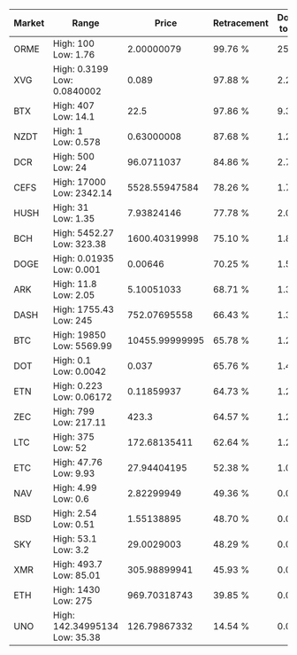 | Market | Range | Price| Retracement | Doubles to 50% |
| --- | --- | --- | --- | --- |
| ORME | High: 100<br />Low: 1.76 | 2.00000079 | 99.76 % | 25.44 |
| XVG | High: 0.3199<br />Low: 0.0840002 | 0.089 | 97.88 % | 2.27 |
| BTX | High: 407<br />Low: 14.1 | 22.5 | 97.86 % | 9.36 |
| NZDT | High: 1<br />Low: 0.578 | 0.63000008 | 87.68 % | 1.25 |
| DCR | High: 500<br />Low: 24 | 96.0711037 | 84.86 % | 2.73 |
| CEFS | High: 17000<br />Low: 2342.14 | 5528.55947584 | 78.26 % | 1.75 |
| HUSH | High: 31<br />Low: 1.35 | 7.93824146 | 77.78 % | 2.04 |
| BCH | High: 5452.27<br />Low: 323.38 | 1600.40319998 | 75.10 % | 1.80 |
| DOGE | High: 0.01935<br />Low: 0.001 | 0.00646 | 70.25 % | 1.58 |
| ARK | High: 11.8<br />Low: 2.05 | 5.10051033 | 68.71 % | 1.36 |
| DASH | High: 1755.43<br />Low: 245 | 752.07695558 | 66.43 % | 1.33 |
| BTC | High: 19850<br />Low: 5569.99 | 10455.99999995 | 65.78 % | 1.22 |
| DOT | High: 0.1<br />Low: 0.0042 | 0.037 | 65.76 % | 1.41 |
| ETN | High: 0.223<br />Low: 0.06172 | 0.11859937 | 64.73 % | 1.20 |
| ZEC | High: 799<br />Low: 217.11 | 423.3 | 64.57 % | 1.20 |
| LTC | High: 375<br />Low: 52 | 172.68135411 | 62.64 % | 1.24 |
| ETC | High: 47.76<br />Low: 9.93 | 27.94404195 | 52.38 % | 1.03 |
| NAV | High: 4.99<br />Low: 0.6 | 2.82299949 | 49.36 % | 0.00 |
| BSD | High: 2.54<br />Low: 0.51 | 1.55138895 | 48.70 % | 0.00 |
| SKY | High: 53.1<br />Low: 3.2 | 29.0029003 | 48.29 % | 0.00 |
| XMR | High: 493.7<br />Low: 85.01 | 305.98899941 | 45.93 % | 0.00 |
| ETH | High: 1430<br />Low: 275 | 969.70318743 | 39.85 % | 0.00 |
| UNO | High: 142.34995134<br />Low: 35.38 | 126.79867332 | 14.54 % | 0.00 |
